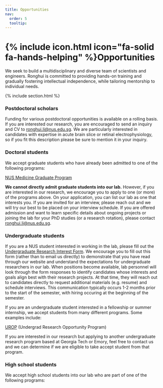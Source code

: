 ```yaml
---
title: Opportunities
nav:
  order: 5
  tooltip: 
---
```


# {% include icon.html icon="fa-solid fa-hands-helping" %}Opportunities

We seek to build a multidisciplinary and diverse team of scientists and engineers.  Ronghui is committed to providing hands-on training and gradually fostering intellectual independence, while tailoring mentorship to individual needs.

{% include section.html %}

### Postdoctoral scholars
Funding for various postdoctoral opportunities is available on a rolling basis.  If you are interested our research, you are encouraged to send an inquiry and CV to [ronghui.li@nus.edu.sg](mailto:ronghui.li@nus.edu.sg).  We are particularly interested in candidates with expertise in acute brain slice or retinal electrophysiology, so if you fit this description please be sure to mention it in your inquiry.

### Doctoral students
We accept graduate students who have already been admitted to one of the following programs: 

[NUS Medicine Graduate Program](https://bme.gatech.edu/bme/georgia-tech-emory-bme-phd-program) <br>


**We cannot directly admit graduate students into our lab.** However, if you are interested in our research, we encourage you to apply to one (or more) of the programs above.  On your application, you can list our lab as one that interests you.  If you are invited for an interview, please reach out and we will try our best to be placed on your interview schedule.  If you are offered admission and want to learn specific details about ongoing projects or joining the lab for your PhD studies (or a research rotation), please contact [ronghui.li@nus.edu.sg](mailto:ronghui.li@nus.edu.sg).

### Undergraduate students
If you are a NUS student interested in working in the lab, please fill out the [Undergraduate Research Interest Form](https://forms.office.com/r/QD7qYbh2Et).  We encourage you to fill out this form (rather than to email us directly) to demonstrate that you have read through our website and understand the expectations for undergraduate researchers in our lab.  When positions become available, lab personnel will look through the form responses to identify candidates whose interests and goals align best with their research projects.  At that time, they will reach out to candidates directly to request additional materials (e.g. resume) and schedule interviews.  This communication typically occurs 1-2 months prior to the start of the semester, with hiring occuring at the beginning of the semester.

If you are an undergraduate student interested in a fellowship or summer internship, we accept students from many different programs.  Some examples include:

[UROP](https://sure.gatech.edu/)  (Undergrad Research Opportunity Program)<br>


If you are interested in our research but applying to another undergraduate research program based at Georgia Tech or Emory, feel free to contact us and we can determine if we are eligible to take accept student from that program.

### High school students
We accept high school students into our lab who are part of one of the following programs:

